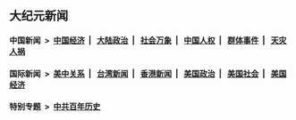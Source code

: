 ## 大纪元新闻

#### 中国新闻 &nbsp;>&nbsp; [中国经济](indexes/ncid283/README.md?06030445) &nbsp;| &nbsp; [大陆政治](indexes/ncid277/README.md?06030445) &nbsp;| &nbsp; [社会万象](indexes/ncid282/README.md?06030445) &nbsp;| &nbsp; [中国人权](indexes/ncid278/README.md?06030445) &nbsp;| &nbsp; [群体事件](indexes/ncid279/README.md?06030445) &nbsp;| &nbsp; [天灾人祸](indexes/ncid280/README.md?06030445)

#### 国际新闻 &nbsp;>&nbsp; [美中关系](indexes/nf1412576/README.md?06030445) &nbsp;| &nbsp; [台湾新闻](indexes/ncid1349361/README.md?06030445) &nbsp;| &nbsp; [香港新闻](indexes/ncid1349362/README.md?06030445) &nbsp;| &nbsp; [美国政治](indexes/ncid1078159/README.md?06030445) &nbsp;| &nbsp; [美国社会](indexes/ncid1078160/README.md?06030445) &nbsp;| &nbsp; [美国经济](indexes/ncid1078158/README.md?06030445)

#### 特别专题 &nbsp;>&nbsp; [中共百年历史](https://github.com/epoch-news/epoch-special/blob/master/README.md?06030445)  

